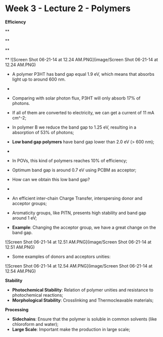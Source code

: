 # Week 3 - Lecture 2 - Polymers

**Efficiency**

**

**

**

**
![Screen Shot 06-21-14 at 12.24 AM.PNG](image/Screen Shot 06-21-14 at 12.24 AM.PNG)

* A polymer P3HT has band gap equal 1.9 eV, which means that absorbs light up to around 600 nm.
*
* Comparing with solar photon flux, P3HT will only absorb 17% of photons.
* If all of them are converted to electricity, we can get a current of 11 mA cm^-2;
* In polymer B we reduce the band gap to 1.25 eV, resulting in a absorption of 53% of photons;

* **Low band gap polymers** have band gap lower than 2.0 eV (> 600 nm);
*
* In POVs, this kind of polymers reaches 10% of efficiency;
* Optimum band gap is around 0.7 eV using PCBM as acceptor;

* How can we obtain this low band gap?
*
* An efficient inter-chain Charge Transfer, interspersing donor and acceptor groups;
* Aromaticity groups, like PITN, presents high stability and band gap around 1 eV;

* **Example**: Changing the acceptor group, we have a great change on the band gap.

![Screen Shot 06-21-14 at 12.51 AM.PNG](image/Screen Shot 06-21-14 at 12.51 AM.PNG)

* Some examples of donors and acceptors unities:

![Screen Shot 06-21-14 at 12.54 AM.PNG](image/Screen Shot 06-21-14 at 12.54 AM.PNG)

**Stability**

* **Photochemical Stability**: Relation of polymer unities and resistance to photochemical reactions;
* **Morphological Stability**: Crosslinking and Thermocleavable materials;

**Processing**

* **Sidechains**: Ensure that the polymer is soluble in common solvents (like chloroform and water);
* **Large Scale**: Important make the production in large scale;
